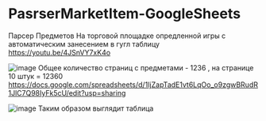 # PasrserMarketItem-GoogleSheets
Парсер Предметов На торговой площадке опредленной игры с автоматическим занесением в гугл таблицу
https://youtu.be/4JSnVY7xK4o

![image](https://user-images.githubusercontent.com/61907186/215352277-067026e1-1487-4502-80e2-032d3d9a3560.png)
Общее количество страниц с предметами - 1236 , на странице 10 штук = 12360
https://docs.google.com/spreadsheets/d/1IjZapTadE1vt6LqOo_o9zgwBRudR1JlC7Q98IyFk5cU/edit?usp=sharing

![image](https://user-images.githubusercontent.com/61907186/215414887-d9ad4edb-a84e-4a92-8513-5d606e511f89.png)
Таким образом выглядит таблица
